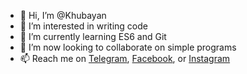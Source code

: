 - 👋 Hi, I’m @Khubayan
- 👀 I’m interested in writing code
- 🌱 I’m currently learning ES6 and Git
- 💞️ I’m now looking to collaborate on simple programs
- 📫 Reach me on <a href="https://t.me/Khu_Bayan27">Telegram</a>, <a href="https://www.facebook.com/khu.bayan.9">Facebook</a>, or <a href="https://www.instagram.com/khu_bayan27" target="_blank">Instagram</a>

<!---
Khubayan/Khubayan is a ✨ special ✨ repository because its `README.md` (this file) appears on your GitHub profile.
You can click the Preview link to take a look at your changes.
--->
